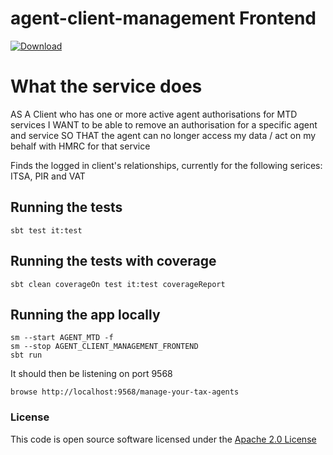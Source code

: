 # agent-client-management Frontend

[ ![Download](https://api.bintray.com/packages/hmrc/releases/agent-client-management-frontend/images/download.svg) ](https://bintray.com/hmrc/releases/agent-client-management-frontend/_latestVersion)

# What the service does
AS A Client who has one or more active agent authorisations for MTD services
I WANT to be able to remove an authorisation for a specific agent and service
SO THAT the agent can no longer access my data / act on my behalf with HMRC for that service

Finds the logged in client's relationships, currently for the following serices: ITSA, PIR and VAT

## Running the tests

    sbt test it:test

## Running the tests with coverage

    sbt clean coverageOn test it:test coverageReport

## Running the app locally

    sm --start AGENT_MTD -f
    sm --stop AGENT_CLIENT_MANAGEMENT_FRONTEND
    sbt run

It should then be listening on port 9568

    browse http://localhost:9568/manage-your-tax-agents

### License


This code is open source software licensed under the [Apache 2.0 License]("http://www.apache.org/licenses/LICENSE-2.0.html")
